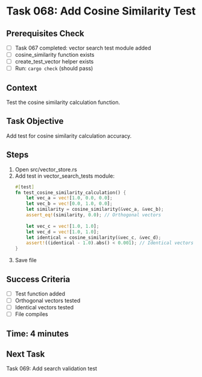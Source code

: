 # Task 068: Add Cosine Similarity Test

## Prerequisites Check
- [ ] Task 067 completed: vector search test module added
- [ ] cosine_similarity function exists
- [ ] create_test_vector helper exists
- [ ] Run: `cargo check` (should pass)

## Context
Test the cosine similarity calculation function.

## Task Objective
Add test for cosine similarity calculation accuracy.

## Steps
1. Open src/vector_store.rs
2. Add test in vector_search_tests module:
   ```rust
   #[test]
   fn test_cosine_similarity_calculation() {
       let vec_a = vec![1.0, 0.0, 0.0];
       let vec_b = vec![0.0, 1.0, 0.0];
       let similarity = cosine_similarity(&vec_a, &vec_b);
       assert_eq!(similarity, 0.0); // Orthogonal vectors
       
       let vec_c = vec![1.0, 1.0];
       let vec_d = vec![1.0, 1.0];
       let identical = cosine_similarity(&vec_c, &vec_d);
       assert!((identical - 1.0).abs() < 0.001); // Identical vectors
   }
   ```
3. Save file

## Success Criteria
- [ ] Test function added
- [ ] Orthogonal vectors tested
- [ ] Identical vectors tested
- [ ] File compiles

## Time: 4 minutes

## Next Task
Task 069: Add search validation test